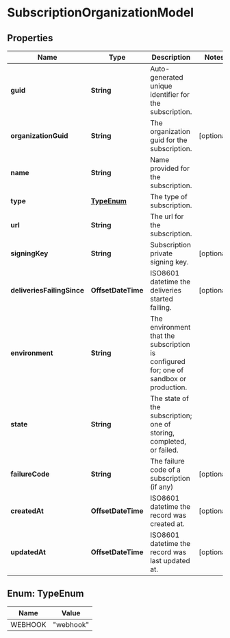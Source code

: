 

# SubscriptionOrganizationModel


## Properties

| Name | Type | Description | Notes |
|------------ | ------------- | ------------- | -------------|
|**guid** | **String** | Auto-generated unique identifier for the subscription. |  |
|**organizationGuid** | **String** | The organization guid for the subscription. |  [optional] |
|**name** | **String** | Name provided for the subscription. |  |
|**type** | [**TypeEnum**](#TypeEnum) | The type of subscription. |  |
|**url** | **String** | The url for the subscription. |  |
|**signingKey** | **String** | Subscription private signing key. |  [optional] |
|**deliveriesFailingSince** | **OffsetDateTime** | ISO8601 datetime the deliveries started failing. |  [optional] |
|**environment** | **String** | The environment that the subscription is configured for; one of sandbox or production. |  |
|**state** | **String** | The state of the subscription; one of storing, completed, or failed. |  |
|**failureCode** | **String** | The failure code of a subscription (if any) |  [optional] |
|**createdAt** | **OffsetDateTime** | ISO8601 datetime the record was created at. |  [optional] |
|**updatedAt** | **OffsetDateTime** | ISO8601 datetime the record was last updated at. |  [optional] |



## Enum: TypeEnum

| Name | Value |
|---- | -----|
| WEBHOOK | &quot;webhook&quot; |



